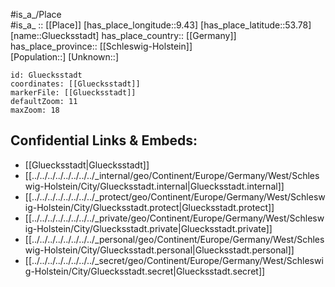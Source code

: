 ﻿---
location: [53.78,9.43] 
mapzoom: [7,12] 
mapmarker: city 
type: City
tags:
- geo/City


SpocWebEntityId: 30479
isDeleted: false
confidential: public

---
#is_a_/Place  
#is_a_ :: [[Place]] 
[has_place_longitude::9.43] 
[has_place_latitude::53.78] 
[name::Gluecksstadt] 
has_place_country:: [[Germany]]  
has_place_province:: [[Schleswig-Holstein]]  
[Population::] 
[Unknown::] 


```leaflet
id: Gluecksstadt
coordinates: [[Gluecksstadt]] 
markerFile: [[Gluecksstadt]] 
defaultZoom: 11 
maxZoom: 18
```


## Confidential Links & Embeds: 
- [[Gluecksstadt|Gluecksstadt]]  
- [[../../../../../../../../_internal/geo/Continent/Europe/Germany/West/Schleswig-Holstein/City/Gluecksstadt.internal|Gluecksstadt.internal]] 
- [[../../../../../../../../_protect/geo/Continent/Europe/Germany/West/Schleswig-Holstein/City/Gluecksstadt.protect|Gluecksstadt.protect]] 
- [[../../../../../../../../_private/geo/Continent/Europe/Germany/West/Schleswig-Holstein/City/Gluecksstadt.private|Gluecksstadt.private]] 
- [[../../../../../../../../_personal/geo/Continent/Europe/Germany/West/Schleswig-Holstein/City/Gluecksstadt.personal|Gluecksstadt.personal]] 
- [[../../../../../../../../_secret/geo/Continent/Europe/Germany/West/Schleswig-Holstein/City/Gluecksstadt.secret|Gluecksstadt.secret]] 

